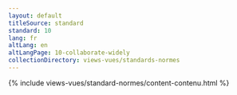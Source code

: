 ```yaml
---
layout: default
titleSource: standard
standard: 10
lang: fr
altLang: en
altLangPage: 10-collaborate-widely
collectionDirectory: views-vues/standards-normes
---
```

{% include views-vues/standard-normes/content-contenu.html %}
